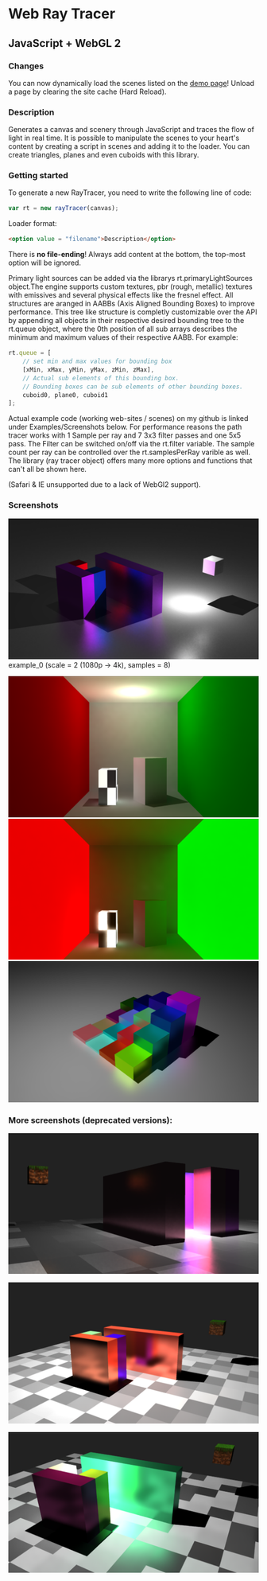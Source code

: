 # Web Ray Tracer

## JavaScript + WebGL 2

### Changes
You can now dynamically load the scenes listed on the [demo page](https://arbobendik.github.io/web-ray-tracer/)!
Unload a page by clearing the site cache (Hard Reload).

### Description
Generates a canvas and scenery through JavaScript and traces the flow of light in real time.
It is possible to manipulate the scenes to your heart's content by creating a script in scenes and adding it to the loader.
You can create triangles, planes and even cuboids with this library.

### Getting started
To generate a new RayTracer, you need to write the following line of code:
```javascript
var rt = new rayTracer(canvas);
```

Loader format:
```html
<option value = "filename">Description</option>
```
There is **no file-ending**!
Always add content at the bottom, the top-most option will be ignored.

Primary light sources can be added via the librarys rt.primaryLightSources object.The engine supports custom textures,
pbr (rough, metallic) textures with emissives and several physical effects like the fresnel effect.
All structures are aranged in AABBs (Axis Aligned Bounding Boxes) to improve performance.
This tree like structure is completly customizable over the API by appending all objects in
their respective desired bounding tree to the rt.queue object, where the 0th position of all sub arrays
describes the minimum and maximum values of their respective AABB. For example:

```javascript
rt.queue = [
    // set min and max values for bounding box
    [xMin, xMax, yMin, yMax, zMin, zMax],
    // Actual sub elements of this bounding box.
    // Bounding boxes can be sub elements of other bounding boxes.
    cuboid0, plane0, cuboid1
];
```
Actual example code (working web-sites / scenes) on my github is linked under Examples/Screenshots below.
For performance reasons the path tracer works with 1 Sample per ray and 7 3x3 filter passes and one 5x5 pass.
The Filter can be switched on/off via the rt.filter variable.
The sample count per ray can be controlled over the rt.samplesPerRay varible as well.
The library (ray tracer object) offers many more options and functions that can't all be shown here.

(Safari & IE unsupported due to a lack of WebGl2 support).


### Screenshots

![](screenshots/screen2.png?raw=true)
example_0 (scale = 2 (1080p -> 4k), samples = 8)



![](screenshots/cornell.png?raw=true)
![](screenshots/emissive.png?raw=true)
![](screenshots/wave.png?raw=true)





### More screenshots (deprecated versions):

![](screenshots/screen3.png?raw=true)

![](screenshots/screen1.png?raw=true)

![](screenshots/screen0.png?raw=true)
